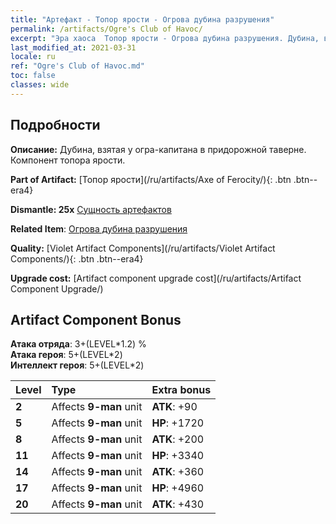 ```yaml
---
title: "Артефакт - Топор ярости - Огрова дубина разрушения"
permalink: /artifacts/Ogre's Club of Havoc/
excerpt: "Эра хаоса  Топор ярости - Огрова дубина разрушения. Дубина, взятая у огра-капитана в придорожной таверне. Компонент топора ярости."
last_modified_at: 2021-03-31
locale: ru
ref: "Ogre's Club of Havoc.md"
toc: false
classes: wide
---
```




## Подробности

 **Описание:** Дубина, взятая у огра-капитана в придорожной таверне. Компонент топора ярости.

 **Part of Artifact:** [Топор ярости](/ru/artifacts/Axe of Ferocity/){: .btn .btn--era4}

 **Dismantle: 25x** [Сущность артефактов](/ru/Items/con_905/)

 **Related Item**: [Огрова дубина разрушения](/ru/Items/art_125/)

 **Quality:** [Violet Artifact Components](/ru/artifacts/Violet Artifact Components/){: .btn .btn--era4}

 **Upgrade cost:** [Artifact component upgrade cost](/ru/artifacts/Artifact Component Upgrade/)

## Artifact Component Bonus

  **Атака отряда**: 3+(LEVEL\*1.2) %<br/>**Атака героя**: 5+(LEVEL\*2)<br/>**Интеллект героя**: 5+(LEVEL\*2)

  |  Level  | Type |    Extra bonus  | 
  |:--------|:-----|:----------------| 
  | **2** | Affects **9-man** unit | **ATK**: +90 | 
  | **5** | Affects **9-man** unit | **HP**: +1720 | 
  | **8** | Affects **9-man** unit | **ATK**: +200 | 
  | **11** | Affects **9-man** unit | **HP**: +3340 | 
  | **14** | Affects **9-man** unit | **ATK**: +360 | 
  | **17** | Affects **9-man** unit | **HP**: +4960 | 
  | **20** | Affects **9-man** unit | **ATK**: +430 | 
